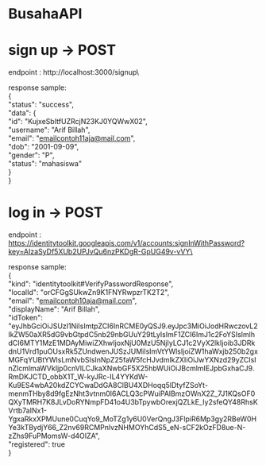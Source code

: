 # BusahaAPI

# **sign up** -> POST
endpoint : http://localhost:3000/signup\

response sample:\
{\
    "status": "success",\
    "data": {\
        "id": "KujxeSbItfUZRcjN23KJ0YQWwX02",\
        "username": "Arif Billah",\
        "email": "emailcontoh11aja@mail.com",\
        "dob": "2001-09-09",\
        "gender": "P",\
        "status": "mahasiswa"\
    }\
}

# **log in** -> POST
endpoint : https://identitytoolkit.googleapis.com/v1/accounts:signInWithPassword?key=AIzaSyDf5XUb2UPJvQu6nzPKDgR-GpUG49v-vVY\

response sample:\
{\
    "kind": "identitytoolkit#VerifyPasswordResponse",\
    "localId": "orCFGgSUkwZn9K1FNYRwpzrTK2T2",\
    "email": "emailcontoh10aja@mail.com",\
    "displayName": "Arif Billah",\
    "idToken": "eyJhbGciOiJSUzI1NiIsImtpZCI6InRCME0yQSJ9.eyJpc3MiOiJodHRwczovL2lkZW50aXR5dG9vbGtpdC5nb29nbGUuY29tLyIsImF1ZCI6ImJ1c2FoYSIsImlhdCI6MTY1MzE1MDAyMiwiZXhwIjoxNjU0MzU5NjIyLCJ1c2VyX2lkIjoib3JDRkdnU1Vrd1puOUsxRk5ZUndwenJUSzJUMiIsImVtYWlsIjoiZW1haWxjb250b2gxMGFqYUBtYWlsLmNvbSIsInNpZ25faW5fcHJvdmlkZXIiOiJwYXNzd29yZCIsInZlcmlmaWVkIjp0cnVlLCJkaXNwbGF5X25hbWUiOiJBcmlmIEJpbGxhaCJ9.RmDKJCTD_obbX1T_W-kyJRc-IL4YYKdW-Ku9ES4wbA20kdZCYCwaDdGA8ClBU4XDHoqq5lDtyfZSoYt-menmTHby8d9fgEzNht3vtnm0I6ACLQ3cPWuiPAlBmzOWnX2Z_7J1KQsOF0QXyTMRH7K8JLvDoRYNmpFD41o4U3bTpywbOrexjQZLkE_Iy2sfeQY48RhsKVrtb7aINx1-YgxaRkxXPMUune0CuqYo9_MoTZg1y6U0VerQngJ3FlpiR6Mp3gy2RBeW0HYe3kTBydjY66_Z2nv69RCMPnlvzNHMOYhCdS5_eN-sCF2kOzFD8ue-N-zZhs9FuPMomsW-d4OIZA",\
    "registered": true\
}

